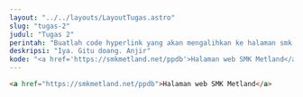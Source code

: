 ```yaml
---
layout: "../../layouts/LayoutTugas.astro"
slug: "tugas-2"
judul: "Tugas 2"
perintah: "Buatlah code hyperlink yang akan mengalihkan ke halaman smk metland"
deskripsi: "Iya. Gitu doang. Anjir"
kode: "<a href='https://smkmetland.net/ppdb'>Halaman web SMK Metland</a>"
---
```


```html
<a href="https://smkmetland.net/ppdb">Halaman web SMK Metland</a>
```
